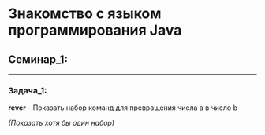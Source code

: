 # Знакомство с языком программирования Java

## Семинар_1:
__________________________________
### Задача_1:
**rever** - Показать набор команд для превращения числа а в число b 


*(Показать хотя бы один набор)*